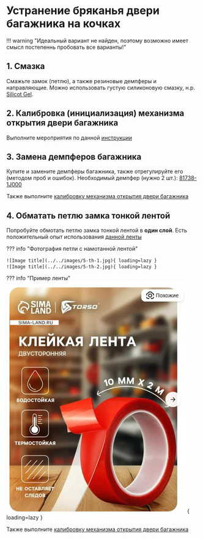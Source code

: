 # Устранение бряканья двери багажника на кочках

!!! warning "Идеальный вариант не найден, поэтому возможно имеет смысл постепеннь пробовать все варианты!"

## 1. Смазка

Смажьте замок (петлю), а также резиновые демпферы и направляющие. Можно использовать густую силиконовую смазку, н.р. [Silicot Gel](https://ozon.ru/t/wWbTI2B).

## 2. Калибровка (инициализация) механизма открытия двери багажника

Выполните мероприятия по данной [инструкции](5-th_door_calibraton.md)

## 3. Замена демпферов багажника

Купите и замените демпферы багажника, также отрегулируйте его (методом проб и ошибок). 
Необходимый демпфер (нужно 2 шт.): [81738-1J000](https://ozon.ru/t/CPfBoGU)

Также выполните [калибровку механизма открытия двери багажника](5-th_door_calibraton.md)

## 4. Обматать петлю замка тонкой лентой

Попробуйте обмотать петлю замка тонкой лентой в **один слой**. Есть положительный опыт использования [данной ленты](https://ozon.ru/t/Gv2zLKS)

??? info "Фотография петли с намотанной лентой"

    ![Image title](../../images/5-th-1.jpg){ loading=lazy }
    ![Image title](../../images/5-th-2.jpg){ loading=lazy }

??? info "Пример ленты"
    ![Image title](../../images/5-th-0.jpg){ loading=lazy }

Также выполните [калибровку механизма открытия двери багажника](5-th_door_calibraton.md)